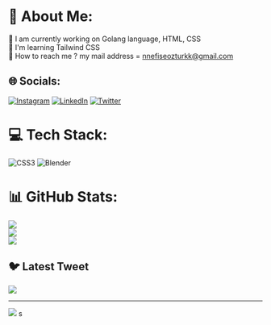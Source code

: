 # 💫 About Me:
🔭 I am currently working on Golang language, HTML, CSS<br>🌱 I'm learning Tailwind CSS<br>💬 How to reach me ? my mail address = nnefiseozturkk@gmail.com<br>


## 🌐 Socials:
[![Instagram](https://img.shields.io/badge/Instagram-%23E4405F.svg?logo=Instagram&logoColor=white)](https://instagram.com/nnefiseoz) [![LinkedIn](https://img.shields.io/badge/LinkedIn-%230077B5.svg?logo=linkedin&logoColor=white)](https://www.linkedin.com/in/nnefiseoz/) [![Twitter](https://img.shields.io/badge/Twitter-%231DA1F2.svg?logo=Twitter&logoColor=white)](https://twitter.com/nnefiseoz) 

# 💻 Tech Stack:
![CSS3](https://img.shields.io/badge/css3-%231572B6.svg?style=for-the-badge&logo=css3&logoColor=white) ![Blender](https://img.shields.io/badge/blender-%23F5792A.svg?style=for-the-badge&logo=blender&logoColor=white)
# 📊 GitHub Stats:
![](https://github-readme-stats.vercel.app/api?username=nnefiseoz&theme=dark&hide_border=false&include_all_commits=false&count_private=false)<br/>
![](https://github-readme-streak-stats.herokuapp.com/?user=nnefiseoz&theme=dark&hide_border=false)<br/>
![](https://github-readme-stats.vercel.app/api/top-langs/?username=nnefiseoz&theme=dark&hide_border=false&include_all_commits=false&count_private=false&layout=compact)

## 🐦 Latest Tweet
[![](https://gtce.itsvg.in/api?username=nnefiseoz)](https://github.com/VishwaGauravIn/github-twitter-card-embed)

---
[![](https://visitcount.itsvg.in/api?id=nnefiseoz&icon=0&color=0)](https://visitcount.itsvg.in)
s
<!-- Proudly created with GPRM ( https://gprm.itsvg.in ) -->